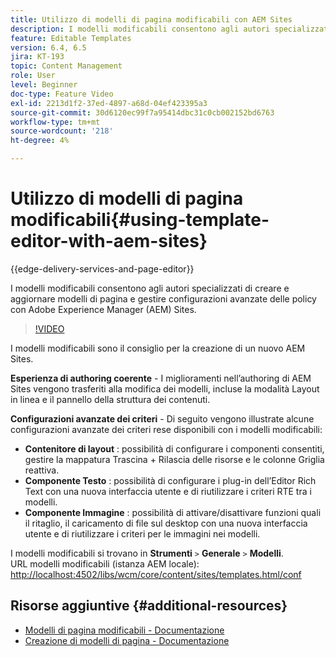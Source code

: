 ```yaml
---
title: Utilizzo di modelli di pagina modificabili con AEM Sites
description: I modelli modificabili consentono agli autori specializzati di creare e aggiornare modelli di pagina e gestire configurazioni avanzate delle policy con AEM Sites.
feature: Editable Templates
version: 6.4, 6.5
jira: KT-193
topic: Content Management
role: User
level: Beginner
doc-type: Feature Video
exl-id: 2213d1f2-37ed-4897-a68d-04ef423395a3
source-git-commit: 30d6120ec99f7a95414dbc31c0cb002152bd6763
workflow-type: tm+mt
source-wordcount: '218'
ht-degree: 4%

---
```


# Utilizzo di modelli di pagina modificabili{#using-template-editor-with-aem-sites}

{{edge-delivery-services-and-page-editor}}

I modelli modificabili consentono agli autori specializzati di creare e aggiornare modelli di pagina e gestire configurazioni avanzate delle policy con Adobe Experience Manager (AEM) Sites.

>[!VIDEO](https://video.tv.adobe.com/v/326784?quality=12&learn=on)

I modelli modificabili sono il consiglio per la creazione di un nuovo AEM Sites.

**Esperienza di authoring coerente** - I miglioramenti nell’authoring di AEM Sites vengono trasferiti alla modifica dei modelli, incluse la modalità Layout in linea e il pannello della struttura dei contenuti.

**Configurazioni avanzate dei criteri** - Di seguito vengono illustrate alcune configurazioni avanzate dei criteri rese disponibili con i modelli modificabili:

* **Contenitore di layout** : possibilità di configurare i componenti consentiti, gestire la mappatura Trascina + Rilascia delle risorse e le colonne Griglia reattiva.
* **Componente Testo** : possibilità di configurare i plug-in dell’Editor Rich Text con una nuova interfaccia utente e di riutilizzare i criteri RTE tra i modelli.
* **Componente Immagine** : possibilità di attivare/disattivare funzioni quali il ritaglio, il caricamento di file sul desktop con una nuova interfaccia utente e di riutilizzare i criteri per le immagini nei modelli.

I modelli modificabili si trovano in **Strumenti** `>` **Generale** `>` **Modelli**.\
URL modelli modificabili (istanza AEM locale): [http://localhost:4502/libs/wcm/core/content/sites/templates.html/conf](http://localhost:4502/libs/wcm/core/content/sites/templates.html/conf)

## Risorse aggiuntive {#additional-resources}

* [Modelli di pagina modificabili - Documentazione](https://experienceleague.adobe.com/docs/experience-manager-65/developing/platform/templates/page-templates-editable.html?lang=it)
* [Creazione di modelli di pagina - Documentazione](https://experienceleague.adobe.com/docs/experience-manager-65/authoring/siteandpage/templates.html)
